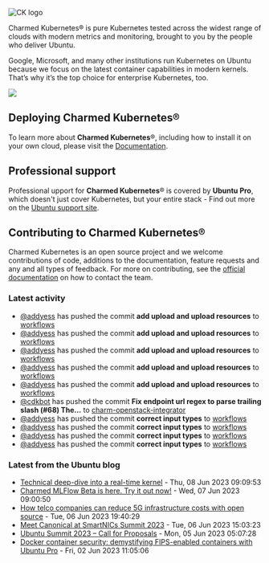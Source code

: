 ![CK logo](https://assets.ubuntu.com/v1/451d4cf4-Charmed+Kubernetes_RGB_onWhite_2022.svg)

Charmed Kubernetes® is pure Kubernetes tested across the widest range of clouds with modern metrics and monitoring, brought to you by the people who deliver Ubuntu.

Google, Microsoft, and many other institutions run Kubernetes on Ubuntu because we focus on the latest container capabilities in modern kernels. That’s why it’s the top choice for enterprise Kubernetes, too.

![](https://assets.ubuntu.com/v1/843c77b6-juju-at-a-glace.svg)

## Deploying Charmed Kubernetes®

To learn more about **Charmed Kubernetes**®, including how to install it on your own cloud, please visit the [Documentation][docs].

## Professional support

Professional upport for **Charmed Kubernetes**® is covered by **Ubuntu Pro**, which doesn't just cover Kubernetes, but your entire stack - Find out more on the [Ubuntu support site](https://ubuntu.com/support).

## Contributing to Charmed Kubernetes®

Charmed Kubernetes is an open source project and we welcome contributions of code, additions to the documentation, feature requests and any and all types of feedback. For more on contributing, see the [official documentation][get-in-touch] on how to contact the team.

<!-- LINKS -->
[docs]: https://ubuntu.com/kubernetes/docs
[get-in-touch]: https://ubuntu.com/kubernetes/docs/get-in-touch

### Latest activity

<!-- activity starts -->
 - [@addyess](https://github.com/addyess) has pushed the commit **add upload and upload resources** to [workflows](https://github.com/charmed-kubernetes/workflows)
 - [@addyess](https://github.com/addyess) has pushed the commit **add upload and upload resources** to [workflows](https://github.com/charmed-kubernetes/workflows)
 - [@addyess](https://github.com/addyess) has pushed the commit **add upload and upload resources** to [workflows](https://github.com/charmed-kubernetes/workflows)
 - [@addyess](https://github.com/addyess) has pushed the commit **add upload and upload resources** to [workflows](https://github.com/charmed-kubernetes/workflows)
 - [@addyess](https://github.com/addyess) has pushed the commit **add upload and upload resources** to [workflows](https://github.com/charmed-kubernetes/workflows)
 - [@cdkbot](https://github.com/cdkbot) has pushed the commit **Fix endpoint url regex to parse trailing slash (#68)  The...** to [charm-openstack-integrator](https://github.com/charmed-kubernetes/charm-openstack-integrator)
 - [@addyess](https://github.com/addyess) has pushed the commit **correct input types** to [workflows](https://github.com/charmed-kubernetes/workflows)
 - [@addyess](https://github.com/addyess) has pushed the commit **correct input types** to [workflows](https://github.com/charmed-kubernetes/workflows)
 - [@addyess](https://github.com/addyess) has pushed the commit **correct input types** to [workflows](https://github.com/charmed-kubernetes/workflows)
 - [@addyess](https://github.com/addyess) has pushed the commit **correct input types** to [workflows](https://github.com/charmed-kubernetes/workflows)
<!-- activity ends -->

<!-- roadmap starts -->

<!-- roadmap ends -->

### Latest from the Ubuntu blog

<!-- blog starts -->
* [Technical deep-dive into a real-time kernel](https://ubuntu.com//blog/real-time-kernel-technical) - Thu, 08 Jun 2023 09:09:53 
* [Charmed MLFlow Beta is here. Try it out now!](https://ubuntu.com//blog/charmed-mlflow-beta) - Wed, 07 Jun 2023 09:00:50 
* [How telco companies can reduce 5G infrastructure costs with open source](https://ubuntu.com//blog/how-telco-companies-can-reduce-5g-infrastructure-costs-with-open-source) - Tue, 06 Jun 2023 19:40:29 
* [Meet Canonical at SmartNICs Summit 2023](https://ubuntu.com//blog/join-canonical-at-smartnics-summit-2023) - Tue, 06 Jun 2023 15:03:23 
* [Ubuntu Summit 2023 &#8211; Call for Proposals](https://ubuntu.com//blog/ubuntu-summit-2023-call-for-proposals) - Mon, 05 Jun 2023 05:07:28 
* [Docker container security: demystifying FIPS-enabled containers with Ubuntu Pro](https://ubuntu.com//blog/docker-container-security-demystifying-fips-enabled-containers-with-ubuntu-pro) - Fri, 02 Jun 2023 11:05:06 
<!-- blog ends -->
